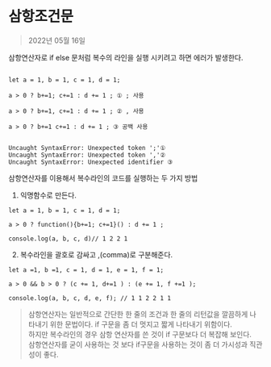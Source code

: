 # 삼항조건문
>2022년 05월 16일

삼항연산자로 if else 문처럼 복수의 라인을 실행 시키려고 하면 에러가 발생한다.

```

let a = 1, b = 1, c = 1, d = 1;

a > 0 ? b+=1; c+=1 : d += 1 ; ① ; 사용

a > 0 ? b+=1, c+=1 : d += 1 ; ② , 사용

a > 0 ? b+=1 c+=1 : d += 1 ; ③ 공백 사용


Uncaught SyntaxError: Unexpected token ';'①
Uncaught SyntaxError: Unexpected token ','②
Uncaught SyntaxError: Unexpected identifier ③
```



삼항연산자를 이용해서 복수라인의 코드를 실행하는 두 가지 방법


1. 익명함수로 만든다.
```
let a = 1, b = 1, c = 1, d = 1;

a > 0 ? function(){b+=1; c+=1}() : d += 1 ;

console.log(a, b, c, d)// 1 2 2 1
```

2. 복수라인을 괄호로 감싸고 ,(comma)로 구분해준다.
```
let a =1, b =1, c = 1, d = 1, e = 1, f = 1; 

a > 0 && b > 0 ? (c += 1, d+=1 ) : (e += 1, f +=1 );

console.log(a, b, c, d, e, f); // 1 1 2 2 1 1

```

> 삼항연산자는 일반적으로 간단한 한 줄의 조건과 한 줄의 리턴값을 깔끔하게 나타내기 위한 문법이다. if 구문을 좀 더 멋지고 짧게 나타내기 위함이다.<br>
하지만 복수라인의 경우 삼항 연산자를 쓴 것이 if 구문보다 더 복잡해 보인다.<br>
삼항연산자를 굳이 사용하는 것 보다 if구문을 사용하는 것이 좀 더 가시성과 직관성이 좋다.